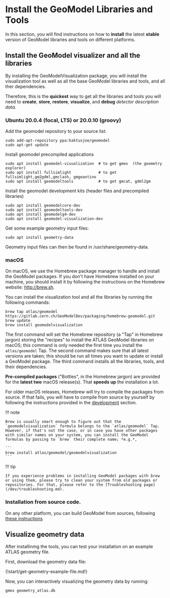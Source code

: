 # Install the GeoModel Libraries and Tools

In this section, you will find instructions on how to **install** the latest **stable** version of GeoModel libraries and tools on different platforms. 

## Install the GeoModel visualizer and all the libraries

By installing the GeoModelVisualization package, you will install the visualization tool as well as all the base GeoModel libraries and tools, and all ther dependencies.

Therefore, this is the **quickest**  way to get all the libraries and tools you will need to **create**, **store**, **restore**, **visualize**, and **debug** *detector description data*.


### Ubuntu 20.0.4 (focal, LTS) or 20.0.10 (groovy)

Add the geomodel repository to your source list: 

```
sudo add-apt-repository ppa:kaktusjoe/geomodel
sudo apt-get update
```
Install geomodel precompiled applications
```
sudo apt install geomodel-visualization  # to get gmex  (the geometry explorer)
sudo apt install fullsimlight            # to get fullsimlight,gm2gdml,gmclash, gmgeantino
sudo apt install geomodeltools           # to get gmcat, gdml2gm
```
Install the geomodel development kits (header files and precompiled libraries)
```
sudo apt install geomodelcore-dev
sudo apt install geomodeltools-dev
sudo apt install geomodelg4-dev
sudo apt install geomodel-visualization-dev
```
Get some example geometry input files:
```
sudo apt install geometry-data
```
Geometry input files can then be found in /usr/share/geometry-data. 


### macOS

On macOS, we use the Homebrew package manager to handle and install the GeoModel packages. If you don't have Homebrew installed on your machine, you should install it by following the instructions on the Homebrew website: <http://brew.sh>.

You can install the visualization tool and all the libraries by running the following commands:

```
brew tap atlas/geomodel https://gitlab.cern.ch/GeoModelDev/packaging/homebrew-geomodel.git 
brew update 
brew install geomodelvisualization  
```

The first command will set the Homebrew repository (a "Tap" in Homebrew jargon) storing the "recipes" to install the ATLAS GeoModel libraries on macOS; this command is only needed the first time you install the `atlas/geomodel` Tap. The second command makes sure that all latest versions are taken; this should be run all times you want to update or install a GeoModel package. The third command installs all the libraries, tools, and their dependencies.

**Pre-compiled packages** ("Bottles", in the Homebrew jargon) are provided for the **latest two** macOS release(s). That **speeds up** the installation a lot.

For older macOS releases, Homebrew will try to compile the packages from source. If that fails, you will have to compile from source by yourself by following the instructions provided in the [development](../dev/index.md) section.

!!! note

    Brew is usually smart enough to figure out that the `geomodelvisualization` formula belongs to the `atlas/geomodel` Tap. However, if that's not the case, or in case you have other packages with similar names on your system, you can install the GeoModel formulas by passing to `brew` their complete name; *e.g.*,

    ```
    brew install atlas/geomodel/geomodelvisualization
    ```

!!! tip
    
    If you experience problems in installing GeoModel packages with brew or using them, please try to clean your system from old packages or repositories. For that, please refer to the [Troubleshooting page](/dev/troubleshooting.md).




### Installation from source code.

On any other platform, you can build GeoModel from sources, following [these instructions](../dev/index.md)



## Visualize geometry data

After installinmg the tools, you can test your installation on an example ATLAS geometry file. 

First, download the geometry data file:

{!start/get-geometry-example-file.md!}

Now, you can interactively visualizing the geometry data by running:

```
gmex geometry_atlas.db
```



